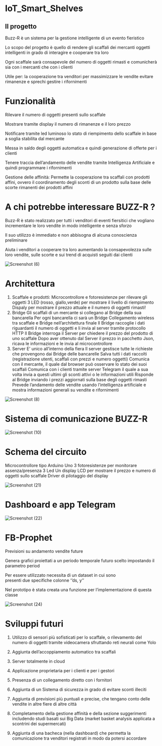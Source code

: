 # IoT_Smart_Shelves
## Il progetto
Buzz-R è un sistema per la gestione intelligente di
   un evento fieristico

Lo scopo del progetto è quello di rendere gli scaffali
   dei mercanti oggetti intelligenti in grado di interagire e
   cooperare tra loro

Ogni scaffale sarà consapevole del numero di oggetti
   rimasti e comunicherà sia con i mercanti che con i clienti

Utile per:
la cooperazione tra venditori
per massimizzare le vendite 
evitare rimanenze e sprechi
gestire i rifornimenti

# Funzionalità
Rilevare il numero di oggetti presenti sullo scaffale

Mostrare tramite display il numero di rimanenze e il loro prezzo

Notificare tramite led luminoso lo stato di riempimento dello scaffale in base a soglia stabilita dal mercante

Messa in saldo degli oggetti automatica e quindi generazione di offerte per i clienti

Tenere traccia dell’andamento delle vendite tramite Intelligenza Artificiale e quindi programmare i rifornimenti

Gestione delle affinità:
Permette la cooperazione tra scaffali con prodotti affini, ovvero il coordinamento degli sconti di un prodotto sulla base delle scorte rimanenti dei prodotti affini

# A chi potrebbe interessare BUZZ-R ?

Buzz-R è stato realizzato per tutti i venditori di eventi fiersitici che vogliano incrementare le loro vendite in modo intelligente e senza sforzo 

Il suo utilizzo è immediato e non abbisogna di alcuna conoscienza preliminare

Aiuta i venditori a cooperare tra loro aumentando la consapevolezza sulle loro vendite, sulle scorte e sui trend di acquisti seguiti dai clienti

![Screenshot (6)](https://user-images.githubusercontent.com/58270634/190853155-de2ff5b1-6352-42c4-a619-04ecdba90ba8.png)

# Architettura

1) Scaffale e prodotti:
   Microcontrollore e fotoresistenze per rilevare gli oggetti
   3 LED (rosso, giallo,verde) per mostrare il livello di riempimento
   Dispaly per mostrare il prezzo attuale e il numero di oggetti rimasti!
2) Bridge 
     Gli scaffali di un mercante si collegano al Bridge della sua bancarella
     Per ogni bancarella ci sarà un Bridge 
     Collegamento wireless tra scaffale e Bridge nell’architettura finale
     Il Bridge raccoglie i dati riguardanti il numero di oggetti e li invia al server tramite protocollo HTTP
     Il Bridge interroga il Server per chiedere il prezzo del prodotto di uno scaffale
     Dopo aver ottenuto dal Server il prezzo in pacchetto Json, ricava le informazioni e le invia al microcontrollore
3) Server
     E’ unico all’interno della fiera
     Il server gestisce tutte le richieste che provengono dai Bridge delle bancarelle
     Salva tutti i dati raccolti (registrazione utenti, scaffali con prezzi e numero oggetti)
     Comunica con il mercante, il quale dal browser può osservare   lo stato dei suoi scaffali
     Comunica con i clienti tramite server Telegram il quale a sua volta invia a questi ultimi gli sconti attivi o le informazioni utili
     Risponde al Bridge inviando i prezzi aggiornati sulla base degli oggetti rimasti
     Prevede l’andamento delle vendite usando l’intelligenza artificiale e mostra informazioni generali su vendite e rifornimenti
     
     
![Screenshot (8)](https://user-images.githubusercontent.com/58270634/190853284-03313f8e-b009-46ea-a2f7-651205a48255.png)
     
# Sistema di comunicazione BUZZ-R

![Screenshot (10)](https://user-images.githubusercontent.com/58270634/190853599-2ef1fca0-2164-4b88-91d1-1cc39167b639.png)

# Schema del circuito

 Microcontrollore tipo Arduino Uno
 3 fotoresistenze per monitorare assenza/presenza
 3 Led 
 Un display LCD per mostrare il prezzo e numero di oggetti sullo scaffale
 Driver di pilotaggio del display 
 
 ![Screenshot (21)](https://user-images.githubusercontent.com/58270634/190865459-e99f5d06-18de-457e-a22e-25c8a5d7c901.png)

# Dashboard e app Telegram 

![Screenshot (22)](https://user-images.githubusercontent.com/58270634/190865668-fb84a5e4-0c94-4aa3-820b-8c5f2b88f832.png)

# FB-Prophet

Previsioni su andamento vendite future

Genera grafici proiettati a un periodo temporale futuro scelto impostando il parametro period

Per essere utilizzato necessita di un dataset in cui sono presenti due specifiche colonne ‘’ds, y’’

Nel prototipo è stata creata una funzione per l’implementazione di questa classe

![Screenshot (24)](https://user-images.githubusercontent.com/58270634/190867894-055223ef-5d6a-4717-8669-2982cfc90ca3.png)

# Sviluppi futuri 

 1) Utilizzo di sensori più sofisticati per lo scaffale, o rilevamento del numero di oggetti tramite videocamera sfruttando reti neurali come Yolo

 2) Aggiunta dell’accoppiamento automatico tra scaffali 
 
 3) Server totalmente in cloud 

 4) Applicazione proprietaria per i clienti e per i gestori

 5) Presenza di un collegamento diretto con i fornitori 

 6) Aggiunta di un Sistema di sicurezza in grado di evitare sconti illeciti 

 7) Aggiunta di previsioni più puntuali e precise, che tengano conto delle vendite in altre fiere di altre città

 8) Completamento della gestione affinità e della sezione suggerimenti includendo studi basati sui Big Data (market basket analysis applicata a scontrini dei supermercati)

 9) Aggiunta di una bacheca (nella dashboard) che permetta la comunicazione tra venditori registrati in modo da potersi accordare








   









